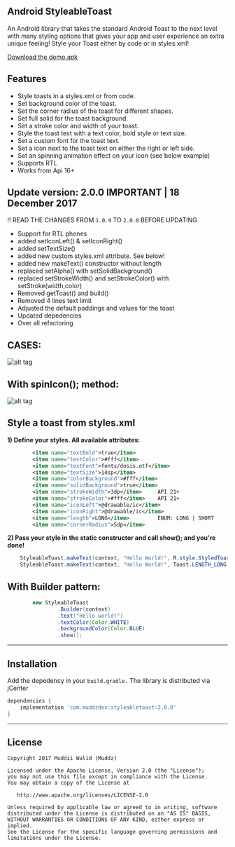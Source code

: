 ## Android StyleableToast

An Android library that takes the standard Android Toast to the next level with many styling options that gives your app and user experience an extra unique feeling! Style your Toast either by code or in styles.xml!

<a href="https://github.com/Muddz/StyleableToast/raw/master/demo.apk">Download the demo.apk</a>


## Features

- Style toasts in a styles.xml or from code.
- Set background color of the toast.
- Set the corner radius of the toast for different shapes.
- Set full solid for the toast background.
- Set a stroke color and width of your toast.
- Style the toast text with a text color, bold style or text size.
- Set a custom font for the toast text.
- Set a icon next to the toast text on either the right or left side.
- Set an spinning animation effect on your icon (see below example)
- Supports RTL
- Works from Api 16+


## Update version: 2.0.0  **IMPORTANT** |  18 December 2017

!! READ THE CHANGES FROM `1.0.9` TO `2.0.0` BEFORE UPDATING
- Support for RTL phones
- added setIconLeft() & setIconRight()
- added setTextSize()
- added new custom styles.xml attribute. See below!
- added new makeText() constructor without length
- replaced setAlpha() with setSolidBackground()
- replaced setStrokeWidth() and setStrokeColor() with setStroke(width,color)
- Removed getToast() and build()
- Removed 4 lines text limit
- Adjusted the default paddings and values for the toast
- Updated depedencies
- Over all refactoring

## CASES:
![alt tag](https://github.com/Muddz/StyleableToast/blob/master/showcase.png)

## With spinIcon(); method:
![alt tag](https://media.giphy.com/media/hoq66naJQkECI/giphy.gif)


## Style a toast from styles.xml

**1) Define your styles. All available attributes:**
```xml
        <item name="textBold">true</item>
        <item name="textColor">#fff</item>
        <item name="textFont">fonts/dosis.otf</item>
        <item name="textSize">14sp</item>
        <item name="colorBackground">#fff</item>
        <item name="solidBackground">true</item>
        <item name="strokeWidth">3dp</item>     API 21+
        <item name="strokeColor">#fff</item>    API 21+
        <item name="iconLeft">@drawable/ic</item>
        <item name="iconRight">@drawable/ic</item>
        <item name="length">LONG</item>         ENUM: LONG | SHORT
        <item name="cornerRadius">5dp</item>
```

**2) Pass your style in the static constructor and call show(); and you're done!**

```java
    StyleableToast.makeText(context, "Hello World!", R.style.StyledToast).show();
    StyleableToast.makeText(context, "Hello World!", Toast.LENGTH_LONG, R.style.StyledToast).show();
```

## With Builder pattern:
```java
        new StyleableToast
                .Builder(context)
                .text("Hello world!")
                .textColor(Color.WHITE)
                .backgroundColor(Color.BLUE)
                .show();
```

-----
    
## Installation

Add the depedency in your `build.gradle.` The library is distributed via jCenter

```groovy
dependencies {
    implementation 'com.muddzdev:styleabletoast:2.0.0'   
}
```
 ----

## License

    Copyright 2017 Muddii Walid (Muddz)

    Licensed under the Apache License, Version 2.0 (the "License");
    you may not use this file except in compliance with the License.
    You may obtain a copy of the License at

       http://www.apache.org/licenses/LICENSE-2.0

    Unless required by applicable law or agreed to in writing, software
    distributed under the License is distributed on an "AS IS" BASIS,
    WITHOUT WARRANTIES OR CONDITIONS OF ANY KIND, either express or implied.
    See the License for the specific language governing permissions and
    limitations under the License.
